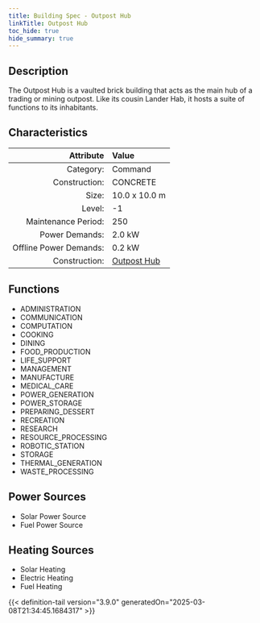 ```yaml
---
title: Building Spec - Outpost Hub
linkTitle: Outpost Hub
toc_hide: true
hide_summary: true
---
```

<!-- This is generated by the MarsSim HelpGenertor, do not edit. -->

## Description
The Outpost Hub is a vaulted brick building that acts as the main hub of a trading or mining outpost. Like its cousin Lander Hab, it hosts a suite of functions to its inhabitants.

## Characteristics

| Attribute      | Value |
|--------:|:------|
|Category:|Command|
|Construction:|CONCRETE|
|Size:|10.0 x 10.0 m|
|Level:|-1|
|Maintenance Period:|250|
|Power Demands:|2.0 kW|
|Offline Power Demands:|0.2 kW|
|Construction:|[Outpost Hub](/docs/definitions/construction/outpost-hub)|

## Functions
      
- ADMINISTRATION
- COMMUNICATION
- COMPUTATION
- COOKING
- DINING
- FOOD_PRODUCTION
- LIFE_SUPPORT
- MANAGEMENT
- MANUFACTURE
- MEDICAL_CARE
- POWER_GENERATION
- POWER_STORAGE
- PREPARING_DESSERT
- RECREATION
- RESEARCH
- RESOURCE_PROCESSING
- ROBOTIC_STATION
- STORAGE
- THERMAL_GENERATION
- WASTE_PROCESSING


## Power Sources
      
- Solar Power Source
- Fuel Power Source

## Heating Sources

- Solar Heating
- Electric Heating
- Fuel Heating


{{< definition-tail version="3.9.0" generatedOn="2025-03-08T21:34:45.1684317" >}}

